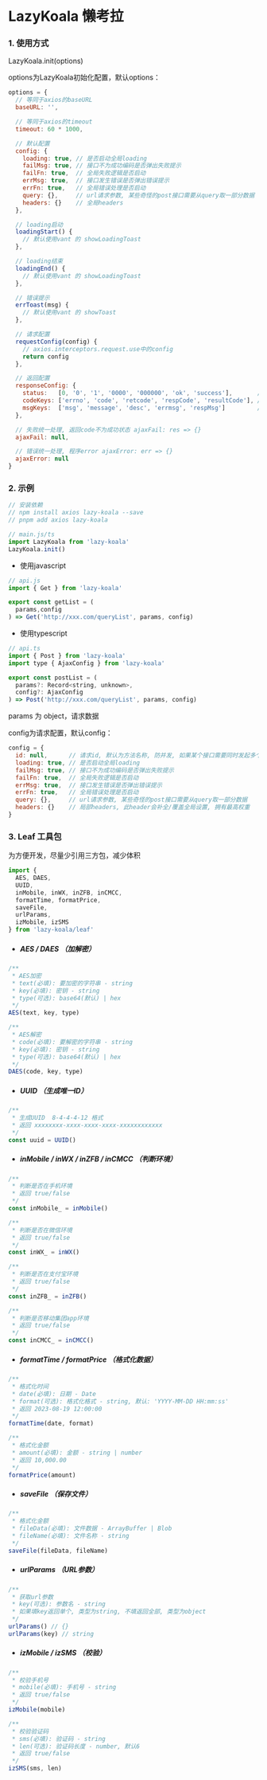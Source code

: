 # LazyKoala 懒考拉

### 1. 使用方式

LazyKoala.init(options)

options为LazyKoala初始化配置，默认options：

```javascript
options = {
  // 等同于axios的baseURL
  baseURL: '',

  // 等同于axios的timeout
  timeout: 60 * 1000,

  // 默认配置
  config: {
    loading: true, // 是否启动全局loading
    failMsg: true, // 接口不为成功编码是否弹出失败提示
    failFn: true,  // 全局失败逻辑是否启动
    errMsg: true,  // 接口发生错误是否弹出错误提示
    errFn: true,   // 全局错误处理是否启动
    query: {},     // url请求参数, 某些奇怪的post接口需要从query取一部分数据
    headers: {}    // 全局headers
  },

  // loading启动
  loadingStart() {
    // 默认使用vant 的 showLoadingToast
  },

  // loading结束
  loadingEnd() {
    // 默认使用vant 的 showLoadingToast
  },

  // 错误提示
  errToast(msg) {
    // 默认使用vant 的 showToast
  },

  // 请求配置
  requestConfig(config) {
    // axios.interceptors.request.use中的config
    return config
  },

  // 返回配置
  responseConfig: {
    status:   [0, '0', '1', '0000', '000000', 'ok', 'success'],       // 成功状态
    codeKeys: ['errno', 'code', 'retcode', 'respCode', 'resultCode'], // 状态key名
    msgKeys:  ['msg', 'message', 'desc', 'errmsg', 'respMsg']         // 状态描述key名
  },

  // 失败统一处理, 返回code不为成功状态 ajaxFail: res => {}
  ajaxFail: null,

  // 错误统一处理, 程序error ajaxError: err => {}
  ajaxError: null
}
```

### 2. 示例

```javascript
// 安装依赖
// npm install axios lazy-koala --save
// pnpm add axios lazy-koala

// main.js/ts
import LazyKoala from 'lazy-koala'
LazyKoala.init()
```

* 使用javascript
```javascript
// api.js
import { Get } from 'lazy-koala'

export const getList = (
  params,config
) => Get('http://xxx.com/queryList', params, config)

```

* 使用typescript
```javascript
// api.ts
import { Post } from 'lazy-koala'
import type { AjaxConfig } from 'lazy-koala'

export const postList = (
  params?: Record<string, unknown>,
  config?: AjaxConfig
) => Post('http://xxx.com/queryList', params, config)
```


params 为 object，请求数据

config为请求配置，默认config：
```javascript
config = {
  id: null,      // 请求id, 默认为方法名称, 防并发, 如果某个接口需要同时发起多个请求, 手动指定唯一id
  loading: true, // 是否启动全局loading
  failMsg: true, // 接口不为成功编码是否弹出失败提示
  failFn: true,  // 全局失败逻辑是否启动
  errMsg: true,  // 接口发生错误是否弹出错误提示
  errFn: true,   // 全局错误处理是否启动
  query: {},     // url请求参数, 某些奇怪的post接口需要从query取一部分数据
  headers: {}    // 局部headers, 此header会补全/覆盖全局设置, 拥有最高权重
}
```

### 3. Leaf 工具包

为方便开发，尽量少引用三方包，减少体积

```javascript
import {
  AES, DAES,
  UUID,
  inMobile, inWX, inZFB, inCMCC,
  formatTime, formatPrice,
  saveFile,
  urlParams,
  izMobile, izSMS
} from 'lazy-koala/leaf'
```

* ##### AES / DAES （加解密）
```javascript
/**
 * AES加密
 * text(必填): 要加密的字符串 - string
 * key(必填): 密钥 - string
 * type(可选): base64(默认) | hex
 */
AES(text, key, type)

/**
 * AES解密
 * code(必填): 要解密的字符串 - string
 * key(必填): 密钥 - string
 * type(可选): base64(默认) | hex
 */
DAES(code, key, type)
```

* ##### UUID （生成唯一ID）
```javascript
/**
 * 生成UUID  8-4-4-4-12 格式
 * 返回 xxxxxxxx-xxxx-xxxx-xxxx-xxxxxxxxxxxx
 */
const uuid = UUID()
```

* ##### inMobile / inWX / inZFB / inCMCC （判断环境）
```javascript
/**
 * 判断是否在手机环境
 * 返回 true/false
 */
const inMobile_ = inMobile()

/**
 * 判断是否在微信环境
 * 返回 true/false
 */
const inWX_ = inWX()

/**
 * 判断是否在支付宝环境
 * 返回 true/false
 */
const inZFB_ = inZFB()

/**
 * 判断是否移动集团app环境
 * 返回 true/false
 */
const inCMCC_ = inCMCC()
```

* ##### formatTime / formatPrice （格式化数据）
```javascript
/**
 * 格式化时间
 * date(必填): 日期 - Date
 * format(可选): 格式化格式 - string, 默认: 'YYYY-MM-DD HH:mm:ss'
 * 返回 2023-08-19 12:00:00
 */
formatTime(date, format)

/**
 * 格式化金额
 * amount(必填): 金额 - string | number
 * 返回 10,000.00
 */
formatPrice(amount)
```

* ##### saveFile （保存文件）
```javascript
/**
 * 格式化金额
 * fileData(必填): 文件数据 - ArrayBuffer | Blob
 * fileName(必填): 文件名称 - string
 */
saveFile(fileData, fileName)
```

* ##### urlParams （URL参数）
```javascript
/**
 * 获取url参数
 * key(可选): 参数名 - string
 * 如果填key返回单个, 类型为string, 不填返回全部, 类型为object
 */
urlParams() // {}
urlParams(key) // string
```

* ##### izMobile / izSMS （校验）
```javascript
/**
 * 校验手机号
 * mobile(必填): 手机号 - string
 * 返回 true/false
 */
izMobile(mobile)

/**
 * 校验验证码
 * sms(必填): 验证码 - string
 * len(可选): 验证码长度 - number, 默认6
 * 返回 true/false
 */
izSMS(sms, len)
```
